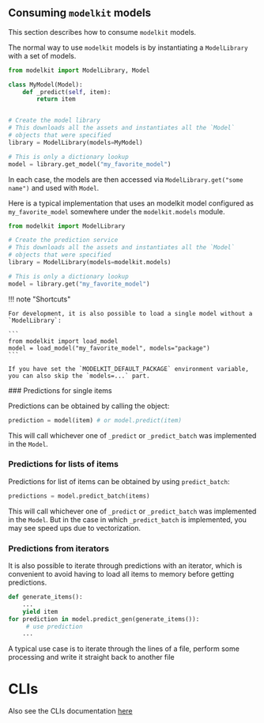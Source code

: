 
## Consuming `modelkit` models

This section describes how to consume `modelkit` models.

The normal way to use `modelkit` models is by instantiating a `ModelLibrary` with a set of models.

```python
from modelkit import ModelLibrary, Model

class MyModel(Model):
    def _predict(self, item):
        return item


# Create the model library
# This downloads all the assets and instantiates all the `Model`
# objects that were specified
library = ModelLibrary(models=MyModel)

# This is only a dictionary lookup
model = library.get_model("my_favorite_model")
```

In each case, the models are then accessed via `ModelLibrary.get("some name")`
 and used with `Model`.

Here is a typical implementation that uses an modelkit model configured as `my_favorite_model` somewhere under the `modelkit.models` module.

```python
from modelkit import ModelLibrary

# Create the prediction service
# This downloads all the assets and instantiates all the `Model`
# objects that were specified
library = ModelLibrary(models=modelkit.models)

# This is only a dictionary lookup
model = library.get("my_favorite_model")
```

!!! note "Shortcuts"

    For development, it is also possible to load a single model without a `ModelLibrary`:

    ```
    from modelkit import load_model
    model = load_model("my_favorite_model", models="package")
    ```

    If you have set the `MODELKIT_DEFAULT_PACKAGE` environment variable, you can also skip the `models=...` part.

### Predictions for single items

Predictions can be obtained by calling the object:

```python
prediction = model(item) # or model.predict(item)
```

This will call whichever one of `_predict` or `_predict_batch` was implemented in the `Model`.

### Predictions for lists of items

Predictions for list of items can be obtained by using `predict_batch`:

```python
predictions = model.predict_batch(items)
```

This will call whichever one of `_predict` or `_predict_batch` was implemented in the `Model`. 
But in the case in which `_predict_batch` is implemented, you may see speed ups due to vectorization.

### Predictions from iterators

It is also possible to iterate through predictions with an iterator, which is convenient to avoid having to load all items to memory before getting predictions.

```python
def generate_items():
    ...
    yield item
for prediction in model.predict_gen(generate_items()):
     # use prediction
    ...
```

A typical use case is to iterate through the lines of a file, perform some processing and write it straight back to another file



# CLIs

Also see the CLIs documentation [here](../cli.md)

